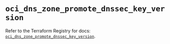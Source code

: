 # `oci_dns_zone_promote_dnssec_key_version`

Refer to the Terraform Registry for docs: [`oci_dns_zone_promote_dnssec_key_version`](https://registry.terraform.io/providers/oracle/oci/6.18.0/docs/resources/dns_zone_promote_dnssec_key_version).
